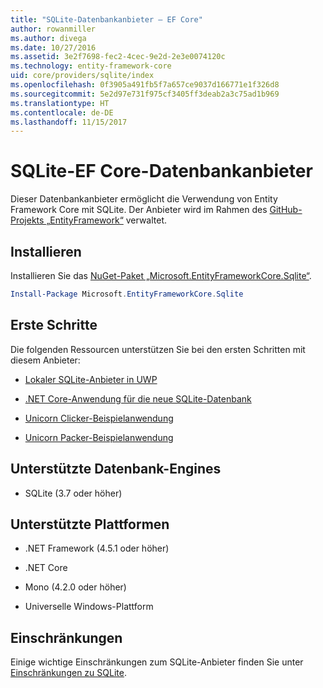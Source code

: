 ```yaml
---
title: "SQLite-Datenbankanbieter – EF Core"
author: rowanmiller
ms.author: divega
ms.date: 10/27/2016
ms.assetid: 3e2f7698-fec2-4cec-9e2d-2e3e0074120c
ms.technology: entity-framework-core
uid: core/providers/sqlite/index
ms.openlocfilehash: 0f3905a491fb5f7a657ce9037d166771e1f326d8
ms.sourcegitcommit: 5e2d97e731f975cf3405ff3deab2a3c75ad1b969
ms.translationtype: HT
ms.contentlocale: de-DE
ms.lasthandoff: 11/15/2017
---
```

# <a name="sqlite-ef-core-database-provider"></a>SQLite-EF Core-Datenbankanbieter

Dieser Datenbankanbieter ermöglicht die Verwendung von Entity Framework Core mit SQLite. Der Anbieter wird im Rahmen des [GitHub-Projekts „EntityFramework“](https://github.com/aspnet/EntityFramework) verwaltet.

## <a name="install"></a>Installieren

Installieren Sie das [NuGet-Paket „Microsoft.EntityFrameworkCore.Sqlite“](https://www.nuget.org/packages/Microsoft.EntityFrameworkCore.Sqlite/).

``` powershell
Install-Package Microsoft.EntityFrameworkCore.Sqlite
```

## <a name="get-started"></a>Erste Schritte

Die folgenden Ressourcen unterstützen Sie bei den ersten Schritten mit diesem Anbieter:
* [Lokaler SQLite-Anbieter in UWP](../../get-started/uwp/getting-started.md)

* [.NET Core-Anwendung für die neue SQLite-Datenbank](../../get-started/netcore/new-db-sqlite.md)

* [Unicorn Clicker-Beispielanwendung](https://github.com/rowanmiller/UnicornStore/tree/master/UnicornClicker/UWP)

* [Unicorn Packer-Beispielanwendung](https://github.com/rowanmiller/UnicornStore/tree/master/UnicornPacker)

## <a name="supported-database-engines"></a>Unterstützte Datenbank-Engines

* SQLite (3.7 oder höher)

## <a name="supported-platforms"></a>Unterstützte Plattformen

* .NET Framework (4.5.1 oder höher)

* .NET Core

* Mono (4.2.0 oder höher)

* Universelle Windows-Plattform

## <a name="limitations"></a>Einschränkungen

Einige wichtige Einschränkungen zum SQLite-Anbieter finden Sie unter [Einschränkungen zu SQLite](limitations.md).
